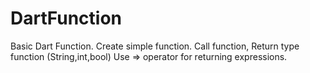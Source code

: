 # DartFunction
Basic Dart Function.
Create simple function. Call function, Return type function (String,int,bool)
Use => operator for returning expressions.
